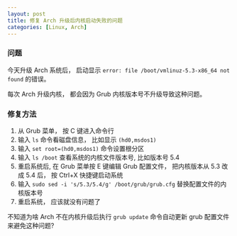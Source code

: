 ```yaml
---
layout: post
title: 修复 Arch 升级后内核启动失败的问题
categories: [Linux, Arch]
---
```


### 问题
今天升级 Arch 系统后， 启动显示 ```error: file /boot/vmlinuz-5.3-x86_64 not found``` 的错误。

每次 Arch 升级内核， 都会因为 Grub 内核版本号不升级导致这种问题。

### 修复方法

1. 从 Grub 菜单， 按 C 键进入命令行
2. 输入 ```ls``` 命令看磁盘信息， 比如显示 ```(hd0,msdos1)```
3. 输入 ```set root=(hd0,msdos1)``` 命令设置根分区
4. 输入 ```ls /boot``` 查看系统的内核文件版本号, 比如版本号 5.4
5. 重启系统后, 在 Grub 菜单按 E 键编辑 Grub 配置文件， 把内核版本从 5.3 改成 5.4 后， 按 Ctrl+X 快捷键启动系统
6. 输入 ```sudo sed -i 's/5.3/5.4/g' /boot/grub/grub.cfg``` 替换配置文件的内核版本号
7. 重启系统， 应该就没有问题了

不知道为啥 Arch 不在内核升级后执行 ```grub update``` 命令自动更新 grub 配置文件来避免这种问题?
